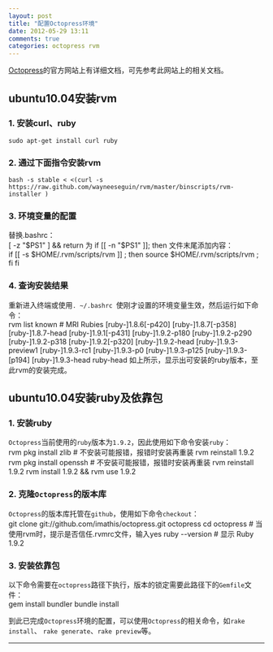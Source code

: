 ```yaml
---
layout: post
title: "配置Octopress环境"
date: 2012-05-29 13:11
comments: true
categories: octopress rvm
---
```


[Octopress](http://octopress.org)的官方网站上有详细文档，可先参考此网站上的相关文档。

## ubuntu10.04安装rvm ##

### 1. 安装curl、ruby ###
	sudo apt-get install curl ruby

### 2. 通过下面指令安装rvm ###
	bash -s stable < <(curl -s https://raw.github.com/wayneeseguin/rvm/master/binscripts/rvm-installer )

### 3. 环境变量的配置 ###
替换.bashrc：    
	[ -z "$PS1" ] && return
为   
	if [[ -n "$PS1" ]]; then
文件末尾添加内容：    
	if [[ -s $HOME/.rvm/scripts/rvm ]] ; then source $HOME/.rvm/scripts/rvm ; fi
	fi

### 4. 查询安装结果 ###
重新进入终端或使用`. ~/.bashrc `使刚才设置的环境变量生效，然后运行如下命令：    
	rvm list known
	# MRI Rubies
	[ruby-]1.8.6[-p420]
	[ruby-]1.8.7[-p358]
	[ruby-]1.8.7-head
	[ruby-]1.9.1[-p431]
	[ruby-]1.9.2-p180
	[ruby-]1.9.2-p290
	[ruby-]1.9.2-p318
	[ruby-]1.9.2[-p320]
	[ruby-]1.9.2-head
	[ruby-]1.9.3-preview1
	[ruby-]1.9.3-rc1
	[ruby-]1.9.3-p0
	[ruby-]1.9.3-p125
	[ruby-]1.9.3-[p194]
	[ruby-]1.9.3-head
	ruby-head
如上所示，显示出可安装的ruby版本，至此rvm的安装完成。

## ubuntu10.04安装ruby及依靠包 ##

### 1. 安装ruby ###
`Octopress`当前使用的`ruby`版本为`1.9.2`，因此使用如下命令安装`ruby`：    
	rvm pkg install zlib    # 不安装可能报错，报错时安装再重装 rvm reinstall 1.9.2
	rvm pkg install openssh # 不安装可能报错，报错时安装再重装 rvm reinstall 1.9.2
	rvm install 1.9.2 && rvm use 1.9.2

### 2. 克隆`Octopress`的版本库 ###
`Octopress`的版本库托管在`github`，使用如下命令`checkout`：    
	git clone git://github.com/imathis/octopress.git octopress
	cd octopress    # 当使用rvm时，提示是否信任.rvmrc文件，输入yes
	ruby --version  # 显示 Ruby 1.9.2

### 3. 安装依靠包 ###
以下命令需要在`octopress`路径下执行，版本的锁定需要此路径下的`Gemfile`文件：   
	gem install bundler
	bundle install

到此已完成`Octopress`环境的配置，可以使用`Octopress`的相关命令，如`rake install`、
`rake generate`、`rake preview`等。

<hr />
